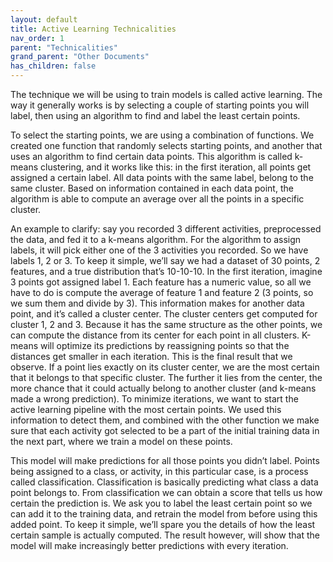 ```yaml
---
layout: default
title: Active Learning Technicalities
nav_order: 1
parent: "Technicalities"
grand_parent: "Other Documents"
has_children: false
---
```


The technique we will be using to train models is called active learning. The way it generally works is by selecting a couple of starting points you will label, then using an algorithm to find and label the least certain points. 

To select the starting points, we are using a combination of functions. We created one function that randomly selects starting points, and another that uses an algorithm to find certain data points. This algorithm is called k-means clustering, and it works like this: in the first iteration, all points get assigned a certain label. All data points with the same label, belong to the same cluster. Based on information contained in each data point, the algorithm is able to compute an average over all the points in a specific cluster. 

An example to clarify: say you recorded 3 different activities, preprocessed the data, and fed it to a k-means algorithm. For the algorithm to assign labels, it will pick either one of the 3 activities you recorded. So we have labels 1, 2 or 3. To keep it simple, we’ll say we had a dataset of 30 points, 2 features, and a true distribution that’s 10-10-10. In the first iteration, imagine 3 points got assigned label 1. Each feature has a numeric value, so all we have to do is compute the average of feature 1 and feature 2 (3 points, so we sum them and divide by 3). This information makes for another data point, and it’s called a cluster center. The cluster centers get computed for cluster 1, 2 and 3. Because it has the same structure as the other points, we can compute the distance from its center for each point in all clusters. K-means will optimize its predictions by reassigning points so that the distances get smaller in each iteration. This is the final result that we observe. If a point lies exactly on its cluster center, we are the most certain that it belongs to that specific cluster. The further it lies from the center, the more chance that it could actually belong to another cluster (and k-means made a wrong prediction). To minimize iterations, we want to start the active learning pipeline with the most certain points. We used this information to detect them, and combined with the other function we make sure that each activity got selected to be a part of the initial training data in the next part, where we train a model on these points.

This model will make predictions for all those points you didn’t label. Points being assigned to a class, or activity, in this particular case, is a process called classification. Classification is basically predicting what class a data point belongs to. From classification we can obtain a score that tells us how certain the prediction is. We ask you to label the least certain point so we can add it to the training data, and retrain the model from before using this added point. To keep it simple, we’ll spare you the details of how the least certain sample is actually computed. The result however, will show that the model will make increasingly better predictions with every iteration. 
